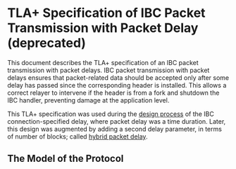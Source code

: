 # TLA+ Specification of IBC Packet Transmission with Packet Delay (deprecated)

This document describes the TLA+ specification of an IBC packet transmission with 
packet delays. 
IBC packet transmission with packet delays ensures that 
packet-related data should be accepted only after some delay has passed since the corresponding header is installed. 
This allows a correct relayer to intervene if the header is from a fork and shutdown the IBC handler, preventing damage at the application level.

This TLA+ specification was used during the [design process](https://github.com/cosmos/cosmos-sdk/pull/7884) of the IBC connection-specified delay, where packet delay was a time duration. 
Later, this design was augmented by adding a second delay parameter, in 
terms of number of blocks; called [hybrid packet delay](https://github.com/cosmos/ibc/issues/539).

## The Model of the Protocol

